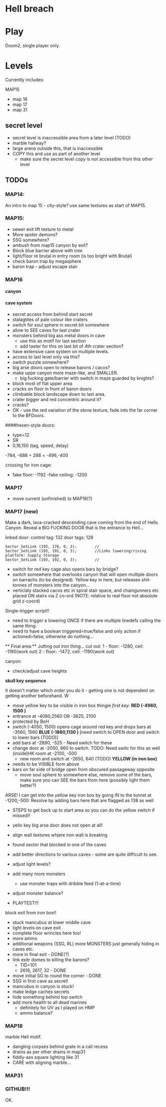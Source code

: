 # Hell breach

# Play
Doom2, single player only.

# Levels
Currently includes:

MAP15
  - map 16
  - map 17 
  - map 31
 

## secret level
 - secret level is inaccessible area from a later level (TODO)
 - marble hallway?
 - large arena outside this, that is inaccessible
 - COPY this and use as part of another level
     - make sure the secret level copy is not accessible from this other level


## TODOs

### MAP14:
An intro to map 15 - city-style? use same textures as start of MAP15.

### MAP15:
 - sewer exit lift texture to metal
 - More spider demons? 
 - SSG somewhere?
 - ambush from map15 canyon by exit?
 - Block blue barrier above with tree
 - light/floor re brutal in entry room (is too bright with Brutal)
 - check baron trap by megasphere 
 - baron trap - adjust escape stair
 
### MAP16

#### canyon



#### cave system
 - secret access from behind start secret
 - stalagtites of pale colour like craters
 - switch for soul sphere in secret bit somewhere
 - allow to SEE caves for last crater
 - monsters behind big ass metal doors in cave 
    - use this as motif for last section
    - add taster for this on last bit of 4th crater section?
 - have extensive cave system on multiple levels. 
 - access to last level only via this?
 - switch puzzle somewhere?
 - big arse doors open to release barons / cacos?
 - make uppe canyon more maze-like, and SMALLER. 
    - big fucking gate/barrier with switch in maze guarded by knights?
 - block most of flat upper area
 - cracks on floor in front of baron doors
 - climbable block landscape down to last area.
 - crater bigger and red concentric around it?
 - cracks?
  - OK - use the red variation of the stone texture, fade into the far corner to the BFDoors.
  
####hexen-style doors:
 - type=12
 - SR
  - 0,16,150 (tag, speed, delay)
 
 -784, -688 + 288 = -496,-400
 
crossing for iron cage:
 - fake floor:  -1192
 -fake ceiling: -1200
 
 
### MAP17
 - move current (unfinished) to MAP18(?)
 
### MAP17 (new)
Make a dark, lava-cracked descending cave coming from the end of Hells Canyon. Reveal a BIG FUCKING DOOR that is the entrance to Hell...

linked door:
control tag: 132
door tags: 128


	Sector_SetLink (193, 176, 0, 3);		//
	Sector_SetLink (193, 191, 0, 3);		//Links lowering/rising   platform: Supply Storage
	Sector_SetLink (193, 192, 0, 3);		//



 - switch for red key cage also opens bars by bridge?
 - switch somewhere that overlooks canyon that will open multiple doors on barrachs (to be designed). Yellow key in here, but releases shit-tonnes of monsters into the canyon...
 - verticlaly stacked cacos etc in spiral stair space, and chaingunners etc placed ON stairs via Z co-ord (NOTE: relative to real floor not absolute grid z-coord)
 
 Single-trigger script!!
  - need to trigger a lowering ONCE if there are multiple linedefs calling the same thing:
  - need to have a boolean triggered=true/false and only action if actioned=false, otherwise do nothing...
  
  
  
 
 
 
** Final area:** 
Jutting out iron thing...
cut out:
1 - floor: -1280, ceil: -1190(work out)
2 - floor: -1472, ceil: -1190(work out)
 
 canyon:
 - check/adjust cave heights

**skull key sequence**

It doesn't matter which order you do it - getting one is not dependent on getting another beforehand.
W
 - move yellow key to be visible in iron box thingie
 *first key:*
 **RED (-4960, 1500 )** 
  - entrance at -4080,2560 OR -3625, 2100
  - protected by BoH
  - switch (-4050, 1500) opens cage around red key and drops bars at -3560, 1560
 **BLUE (-1880,1130 )**
 [need switch to OPEN door and switch to lower bars (TODO)] 
  - add bars at  -2890, -525 - Need switch for these
   - change door at -2050, 860 to switch. TODO: Need switc for this as well (inside)HK room at -2100, -500 
      - new room and switch at -2650, 640 (TODO)
 **YELLOW (in iron box)**
  - needs to be VISIBLE form above
  - bars on far side of bridge open from obscured passageway opposite
     - move soul sphere to somewhere else, remove some of the bars, make sure you can SEE the bars from here (possibly light them better?)
      
 ARSE! I can get into the yellow key iron box by going IN to the tunnel at -1200,-500: Resolve by adding bars here that are flagged as 138 as well
  - STEPS to get back up to start area so you can do the yellow switch if missed!!
  - yello key big arse door does not open at all!
  - align wall textures whjere iron wall is breaking

 - found sector that blocked in one of the caves
 - add better directions to various caves - some are quite difficult to see.
 - adjust light levels?
 - add many more monsters
 	- use monster traps with dribble feed (1-at-a-time)
 	
  - adjust monster balance?
  - PLAYTEST!!!
  
  block exit from iron box!!
  
 - stuck mancubus at lower middle cave
 - light levels on cave exit
 - complete floor wrincles here too!
 - more ammo 
 - additional weapons (SSG, RL)
 more MONSTERS just generally hiding in caves etc.
 - more in final exit - DONE(?)
 - link exitr domes to killing the barons?
     - TID=101
     - 2616, 2617, 32 - DONE
 - move initial SG to round the corner - DONE
 - SSG in first cave as secret!
  - mancubus in canyon is stuck!
   - make  ledge caches secrets
   - hide something behind top switch
   - add more health to all dead marines
    	- definitely for UV as I played on HMP
    	- ammo balance?
    	
 
### MAP18
marble Hell motif. 
 - dangling corpses behind grate in a call recess
 - drains as per other drains in map31
 - fiddly-ass square lighting like 31
 - CARE with aligning marble...
 
### MAP31
 
 
### GITHUB!!!
OK.


